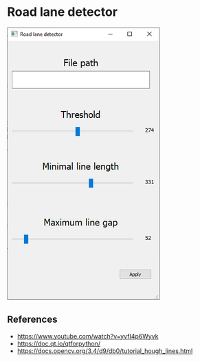 # Road lane detector

![image](images/program.png)

## References
  - https://www.youtube.com/watch?v=yvfI4p6Wyvk
  - https://doc.qt.io/qtforpython/
  - https://docs.opencv.org/3.4/d9/db0/tutorial_hough_lines.html
